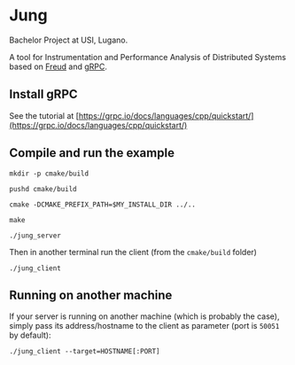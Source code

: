 # Jung
Bachelor Project at USI, Lugano.

A tool for Instrumentation and Performance Analysis of Distributed Systems based on [Freud](https://github.com/usi-systems/freud) and [gRPC](https://grpc.io).


## Install gRPC

See the tutorial at [https://grpc.io/docs/languages/cpp/quickstart/](https://grpc.io/docs/languages/cpp/quickstart/)


## Compile and run the example

`mkdir -p cmake/build`

`pushd cmake/build`

`cmake -DCMAKE_PREFIX_PATH=$MY_INSTALL_DIR ../..`

`make`

`./jung_server`

Then in another terminal run the client (from the `cmake/build` folder)

`./jung_client`


## Running on another machine

If your server is running on another machine (which is probably the case), simply pass its address/hostname to the client as parameter (port is `50051` by default):

`./jung_client --target=HOSTNAME[:PORT]`

